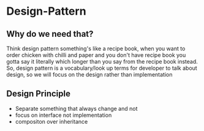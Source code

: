 # Design-Pattern

## Why do we need that?
Think design pattern something's like a recipe book, when you want to order chicken with chilli and paper and you don't have recipe book you gotta say it literally which longer than you say from the recipe book instead.
So, design pattern is a vocabulary/look up terms for developer to talk about design, so we will focus on the design rather than implementation

## Design Principle
- Separate something that always change and not 
- focus on interface not implementation
- compositon over inheritance

